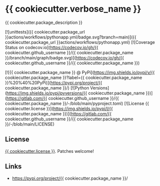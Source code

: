 # {{ cookiecutter.verbose_name }}

{{ cookiecutter.package_description }}

[![unittests]({{ cookiecutter.package_url }}actions/workflows/pythonapp.yml/badge.svg?branch=main)]({{ cookiecutter.package_url }}actions/workflows/pythonapp.yml) [![Coverage Status on codecov.io](https://codecov.io/gh/{{ cookiecutter.github_username }}/{{ cookiecutter.package_name }}/branch/main/graph/badge.svg)](https://codecov.io/gh/{{ cookiecutter.github_username }}/{{ cookiecutter.package_name }})

[![{{ cookiecutter.package_name }} @ PyPi](https://img.shields.io/pypi/v/{{ cookiecutter.package_name }}?label={{ cookiecutter.package_name }}%20%40%20PyPi)](https://pypi.org/project/{{ cookiecutter.package_name }}/)
[![Python Versions](https://img.shields.io/pypi/pyversions/{{ cookiecutter.package_name }})](https://gitlab.com/{{ cookiecutter.github_username }}/{{ cookiecutter.package_name }}/-/blob/main/pyproject.toml)
[![License {{ cookiecutter.license }}](https://img.shields.io/pypi/l/{{ cookiecutter.package_name }})](https://gitlab.com/{{ cookiecutter.github_username }}/{{ cookiecutter.package_name }}/-/blob/main/LICENSE)


## License

[{{ cookiecutter.license }}](LICENSE). Patches welcome!


## Links

* https://pypi.org/project/{{ cookiecutter.package_name }}/
